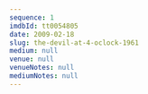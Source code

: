 ```yaml
---
sequence: 1
imdbId: tt0054805
date: 2009-02-18
slug: the-devil-at-4-oclock-1961
medium: null
venue: null
venueNotes: null
mediumNotes: null
---
```


